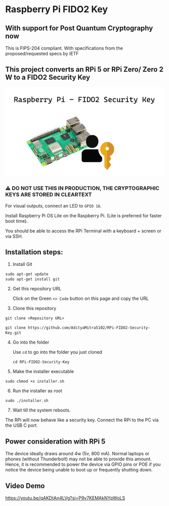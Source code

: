 # Raspberry Pi FIDO2 Key

## With support for Post Quantum Cryptography now

This is FIPS-204 compliant. With specifications from the proposed/requested specs by IETF

## This project converts an RPi 5 or RPi Zero/ Zero 2 W to a FIDO2 Security Key

![Banner](image.png)

### ⚠️ DO NOT USE THIS IN PRODUCTION, THE CRYPTOGRAPHIC KEYS ARE STORED IN CLEARTEXT

For visual outputs, connect an LED to `GPIO 16`.

Install Raspberry Pi OS Lite on the Raspberry Pi. (Lite is preferred for faster boot time).

You should be able to access the RPi Terminal with a keyboard + screen or via SSH.

## Installation steps:

1. Install Git
```
sudo apt-get update
sudo apt-get install git
```

2. Get this repository URL
    
    Click on the Green `<> Code` button on this page and copy the URL

3. Clone this repository
```
git clone <Repository URL>
```

```
git clone https://github.com/AdityaMitra5102/RPi-FIDO2-Security-Key.git
```

4. Go into the folder

    Use `cd` to go into the folder you just cloned

   ```
   cd RPi-FIDO2-Security-Key
   ```

6. Make the installer executable
```
sudo chmod +x installer.sh
```

6. Run the installer as root
```
sudo ./installer.sh
```
7. Wait till the system reboots.

The RPi will now behave like a security key. Connect the RPi to the PC via the USB C port.

## Power consideration with RPi 5

The device ideally draws around 4w (5v, 800 mA). Normal laptops or phones (without Thunderbolt) may not be able to provide this amount. Hence, it is recommended to power the device via GPIO pins or POE if you notice the device being unable to boot up or frequently shutting down.

## Video Demo
https://youtu.be/qAKDtAn4LVg?si=P9v7KEMAkNYpWoLS


